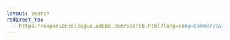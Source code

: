 ```yaml
---
layout: search
redirect_to:
  - https://experienceleague.adobe.com/search.html?lang=en#q=Commerce&sort=relevancy&f:@el_contenttype=[Documentation]&f:el_product=[Commerce]
---
```

